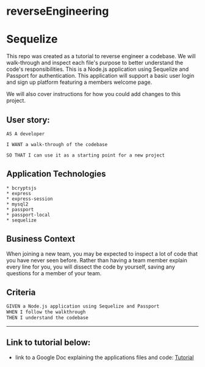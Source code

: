 # reverseEngineering
# Sequelize 

This repo was created as a tutorial to reverse engineer a codebase. We will walk-through and inspect each file's purpose to better understand the code's responsibilities. This is a Node.js application using Sequelize and Passport for authentication. This application will support a basic user login and sign up platform featuring a members welcome page.

We will also cover instructions for how you could add changes to this project.

 ## User story:
```
AS A developer

I WANT a walk-through of the codebase

SO THAT I can use it as a starting point for a new project
```
## Application Technologies
    * bcryptsjs
    * express
    * express-session
    * mysql2
    * passport
    * passport-local
    * sequelize

## Business Context

When joining a new team, you may be expected to inspect a lot of code that you have never seen before. Rather than having a team member explain every line for you, you will dissect the code by yourself, saving any questions for a member of your team.

## Criteria

```md
GIVEN a Node.js application using Sequelize and Passport
WHEN I follow the walkthrough
THEN I understand the codebase
```
- - -

## Link to tutorial below:

* link to a Google Doc explaining the applications files and code: 
 <a target="_blank" href="https://docs.google.com/document/d/1r9eLhe_OpAzJTxbxLinWOBzfaCux87TCqdGOcYEPWxo/edit?usp=sharing"> Tutorial </a>